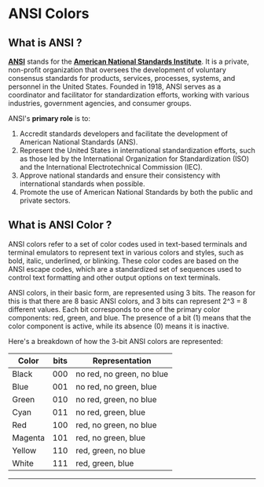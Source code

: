 # ANSI Colors

## What is ANSI ?

[__ANSI__][ansi_ref] stands for the [__American National Standards Institute__][ansi_ref]. It is a private, non-profit organization that oversees the development of voluntary consensus standards for products, services, processes, systems, and personnel in the United States. Founded in 1918, ANSI serves as a coordinator and facilitator for standardization efforts, working with various industries, government agencies, and consumer groups.

ANSI's __primary role__ is to:

1. Accredit standards developers and facilitate the development of American National Standards (ANS).
2. Represent the United States in international standardization efforts, such as those led by the International Organization for Standardization (ISO) and the International Electrotechnical Commission (IEC).
3. Approve national standards and ensure their consistency with international standards when possible.
4. Promote the use of American National Standards by both the public and private sectors.

## What is ANSI Color ?

ANSI colors refer to a set of color codes used in text-based terminals and terminal emulators to represent text in various colors and styles, such as bold, italic, underlined, or blinking. These color codes are based on the ANSI escape codes, which are a standardized set of sequences used to control text formatting and other output options on text terminals.

ANSI colors, in their basic form, are represented using 3 bits. The reason for this is that there are 8 basic ANSI colors, and 3 bits can represent 2^3 = 8 different values. Each bit corresponds to one of the primary color components: red, green, and blue. The presence of a bit (1) means that the color component is active, while its absence (0) means it is inactive.

Here's a breakdown of how the 3-bit ANSI colors are represented:

| Color   | bits | Representation |
| ------- | ---- | -------------- |
| Black   | 000 | no red, no green, no blue |
| Blue    | 001 | no red, no green,    blue |
| Green   | 010 | no red,    green, no blue |
| Cyan    | 011 | no red,    green,    blue |
| Red     | 100 |    red, no green, no blue |
| Magenta | 101 |    red, no green,    blue |
| Yellow  | 110 |    red,    green, no blue |
| White   | 111 |    red,    green,    blue |



-----------
[//]: <> (ALL REFERENCES)
[ansi_ref]: https://ansi.org/